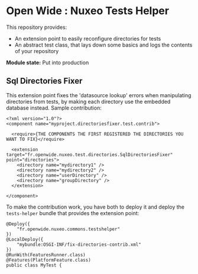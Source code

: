 Open Wide : Nuxeo Tests Helper
==============================

This repository provides:

* An extension point to easily reconfigure directories for tests
* An abstract test class, that lays down some basics and logs the contents of your repository

**Module state:** Put into production

## Sql Directories Fixer

This extension point fixes the 'datasource lookup' errors when manipulating directories from tests, by making each directory use the embedded database instead. Sample contribution:

```
<?xml version="1.0"?>
<component name="myproject.directoriesfixer.test.contrib">

  <require>{THE COMPONENTS THE FIRST REGISTERED THE DIRECTORIES YOU WANT TO FIX}</require>

  <extension target="fr.openwide.nuxeo.test.directories.SqlDirectoriesFixer" point="directories">
    <directory name="mydirectory1" />
    <directory name="mydirectory2" />
    <directory name="userDirectory" />
    <directory name="groupDirectory" />
  </extension>
  
</component>
```

To make the contribution work, you have both to deploy it and deploy the `tests-helper` bundle that provides the extension point:

```
@Deploy({
    "fr.openwide.nuxeo.commons.testshelper"
})
@LocalDeploy({
    "mybundle:OSGI-INF/fix-directories-contrib.xml"
})
@RunWith(FeaturesRunner.class)
@Features(PlatformFeature.class)
public class MyTest {
    
```
